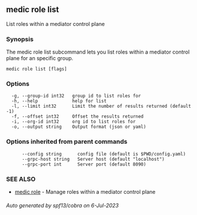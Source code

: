 ## medic role list

List roles within a mediator control plane

### Synopsis

The medic role list subcommand lets you list roles within a
mediator control plane for an specific group.

```
medic role list [flags]
```

### Options

```
  -g, --group-id int32   group id to list roles for
  -h, --help             help for list
  -l, --limit int32      Limit the number of results returned (default -1)
  -f, --offset int32     Offset the results returned
  -i, --org-id int32     org id to list roles for
  -o, --output string    Output format (json or yaml)
```

### Options inherited from parent commands

```
      --config string      config file (default is $PWD/config.yaml)
      --grpc-host string   Server host (default "localhost")
      --grpc-port int      Server port (default 8090)
```

### SEE ALSO

* [medic role](medic_role.md)	 - Manage roles within a mediator control plane

###### Auto generated by spf13/cobra on 6-Jul-2023
